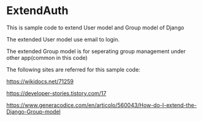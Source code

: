 # ExtendAuth
This is sample code to extend User model and Group model of Django

The extended User model use email to login.

The extended Group model is for seperating group management under other app(common in this code)

The following sites are referred for this sample code:

https://wikidocs.net/71259

https://developer-stories.tistory.com/17

https://www.generacodice.com/en/articolo/560043/How-do-I-extend-the-Django-Group-model

